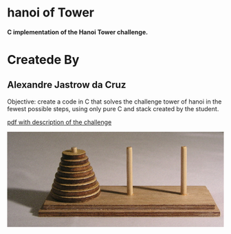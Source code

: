 # hanoi of Tower
#### C implementation of the Hanoi Tower challenge.

# Createde By

## Alexandre Jastrow da Cruz

Objective: create a code in C that solves the challenge tower of hanoi in the fewest possible steps, using only pure C and stack created by the student.

[pdf with description of the challenge](https://github.com/alexandrejastrow/hanoiTower/blob/master/ED_Trab2.pdf)

![image demosntration](https://github.com/alexandrejastrow/hanoiTower/blob/master/img/Tower_of_Hanoi.jpeg)


